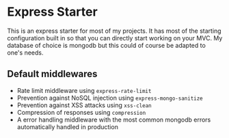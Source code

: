 # Express Starter

This is an express starter for most of my projects. It has most of the starting configuration built in so that you can directly start working on your MVC. My database of choice is mongodb but this could of course be adapted to one's needs.

## Default middlewares
- Rate limit middleware using `express-rate-limit`
- Prevention against NoSQL injection using `express-mongo-sanitize`
- Prevention against XSS attacks using `xss-clean`
- Compression of responses using `compression`
- A error handling middleware with the most common mongodb errors automatically handled in production

